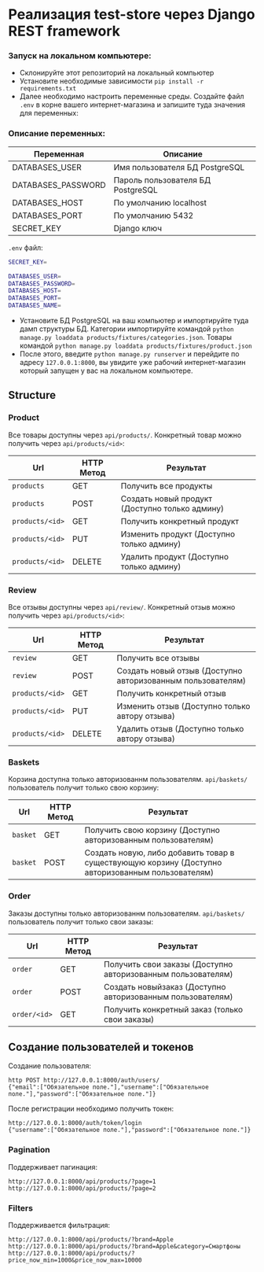 # Реализация test-store через Django REST framework


### Запуск на локальном компьютере:
- Склонируйте этот репозиторий на локальный компьютер
- Установите необходимые зависимости `pip install -r requirements.txt`
- Далее необходимо настроить переменные среды. Создайте файл `.env` в корне вашего интернет-магазина и запишите туда значения для переменных:


### Описание переменных:
| Переменная      | Описание                                                   |
| --------------- |------------------------------------------------------------|
| DATABASES_USER    | Имя пользователя БД PostgreSQL                             |
| DATABASES_PASSWORD   | Пароль пользователя БД PostgreSQL                          |
| DATABASES_HOST     | По умолчанию localhost                                     |
| DATABASES_PORT  | По умолчанию 5432                                          |
| SECRET_KEY | Django ключ                                                |
                                         

`.env` файл:
```bash
SECRET_KEY=

DATABASES_USER=
DATABASES_PASSWORD=
DATABASES_HOST=
DATABASES_PORT=
DATABASES_NAME=
```
- Установите БД PostgreSQL на ваш компьютер и импортируйте туда дамп структуры БД. Категории импортируйте командой `python manage.py loaddata products/fixtures/categories.json`. Товары командой `python manage.py loaddata products/fixtures/product.json`
- После этого, введите `python manage.py runserver` и перейдите по адресу `127.0.0.1:8000`, вы увидите уже рабочий интернет-магазин который запущен у вас на локальном компьютере.



## Structure
### Product

Все товары доступны через `api/products/`. Конкретный товар можно получить через `api/products/<id>`:

| Url           | HTTP Метод                                                 | Результат                                      |
|---------------|------------------------------------------------------------|------------------------------------------------|
| `products`| GET| Получить все продукты                          |
| `products` | POST| Создать новый продукт (Доступно только админу) |
| `products/<id>` | GET| Получить конкретный продукт|
| `products/<id>` | PUT| Изменить продукт (Доступно только админу)|
| `products/<id>` | DELETE| Удалить продукт (Доступно только админу)|

### Review

Все отзывы доступны через `api/review/`. Конкретный отзыв можно получить через `api/products/<id>`:

| Url           | HTTP Метод                                                 | Результат                                                   |
|---------------|------------------------------------------------------------|-------------------------------------------------------------|
| `review`| GET| Получить все отзывы                                         |
| `review` | POST| Создать новый отзыв (Доступно авторизованным пользователям) |
| `products/<id>` | GET| Получить конкретный отзыв                                   |
| `products/<id>` | PUT| Изменить отзыв (Доступно только автору отзыва)              |
| `products/<id>` | DELETE| Удалить отзыв (Доступно только автору отзыва)                      |

### Baskets

Корзина доступна только авторизованнм пользователям. `api/baskets/` пользователь получит только свою корзину:

| Url           | HTTP Метод                                                 | Результат                                                                                         |
|---------------|------------------------------------------------------------|---------------------------------------------------------------------------------------------------|
| `basket`| GET| Получить свою корзину (Доступно авторизованным пользователям)                                     |
| `basket` | POST| Создать новую, либо добавить товар в существующую корзину (Доступно авторизованным пользователям) |

### Order
Заказы доступны только авторизованнм пользователям. `api/baskets/` пользователь получит только свои заказы:

| Url      | HTTP Метод                                                 | Результат                                                    |
|----------|------------------------------------------------------------|--------------------------------------------------------------|
| `order`  | GET| Получить свои заказы (Доступно авторизованным пользователям) |
| `order` | POST| Создать новыйзаказ (Доступно авторизованным пользователям)   |
| `order/<id>` | GET| Получить конкретный заказ (только свои заказы)               |


## Создание пользователей и токенов

Создание пользователя:
```
http POST http://127.0.0.1:8000/auth/users/ 
{"email":["Обязательное поле."],"username":["Обязательное поле."],"password":["Обязательное поле."]} 
```

После регистрации необходимо получить токен:
```
http://127.0.0.1:8000/auth/token/login
{"username":["Обязательное поле."],"password":["Обязательное поле."]}
```

### Pagination
Поддерживает пагинация:
```
http://127.0.0.1:8000/api/products/?page=1 
http://127.0.0.1:8000/api/products/?page=2
```

### Filters
Поддерживается фильтрация:
```
http://127.0.0.1:8000/api/products/?brand=Apple
http://127.0.0.1:8000/api/products/?brand=Apple&category=Смартфоны
http://127.0.0.1:8000/api/products/?price_now_min=1000&price_now_max=10000
```



